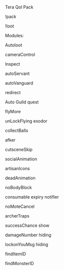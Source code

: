 Tera Qol Pack

!pack

!loot 

Modules:

Autoloot

cameraControl

Inspect

autoServant

autoVanguard

redirect

Auto Guild quest

flyMore

unLockFlying exodor

collectBalls

afker

cutsceneSkip

socialAnimation

artisanIcons

deadAnimation

noBodyBlock

consumable expiry notifier

noMoteCancel

archerTraps

successChance show

damageNumber hiding

lockonYouMsg hiding

findItemID

findMonsterID

